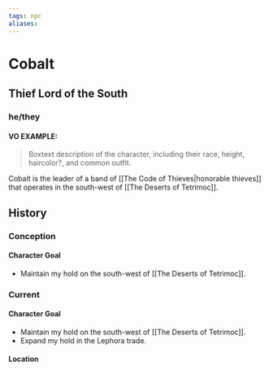 ```yaml
---
tags: npc
aliases:
---
```

# Cobalt
## Thief Lord of the South
### he/they
#### VO EXAMPLE:

> Boxtext description of the character, including their race, height, haircolor?, and common outfit.

Cobalt is the leader of a band of [[The Code of Thieves|honorable thieves]] that operates in the south-west of [[The Deserts of Tetrimoc]]. 

## History
### Conception
#### Character Goal
- Maintain my hold on the south-west of [[The Deserts of Tetrimoc]].
### Current
#### Character Goal
- Maintain my hold on the south-west of [[The Deserts of Tetrimoc]].
- Expand my hold in the Lephora trade.
#### Location